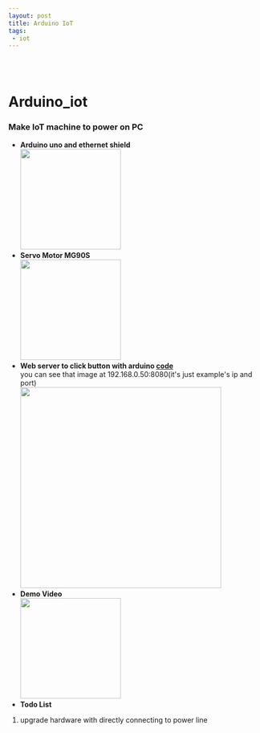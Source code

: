 ```yaml
---
layout: post
title: Arduino IoT
tags: 
 - iot
---
```

<br/>
<br/>

# Arduino_iot  
### Make IoT machine to power on PC  
- **Arduino uno and ethernet shield**  
<img src=https://github.com/sitb157/arduino_iot/assets/108820413/daa446e0-da78-42c5-a0c6-0aa8baa153f0 width="200px" hegith="70px"></img><br/>
- **Servo Motor MG90S**  
<img src=https://github.com/sitb157/arduino_iot/assets/108820413/c032670e-e68f-46cb-b63c-38190c8bbc23 width="200px" hegith="70px"></img><br/>
- **Web server to click button with arduino [code](https://github.com/sitb157/arduino_iot/blob/main/src/arduino_iot.ino)**<br/>
  you can see that image at 192.168.0.50:8080(it's just example's ip and port)  
<img src=https://github.com/sitb157/arudino_iot/assets/108820413/d0b19b4e-3930-4402-9c9b-9b75cf5d7ca5 width="400px" hegith="300px"></img><br/>
- **Demo Video**  
<img src=https://github.com/sitb157/arduino_iot/assets/108820413/1d7aca8b-9514-4aaf-826d-ae9eb2317e0f width="200px" hegith="300px"></img><br/>
- **Todo List**  
1. upgrade hardware with directly connecting to power line
